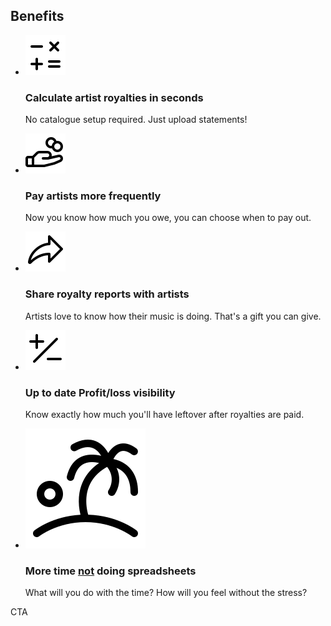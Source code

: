 <section>

# Benefits
<ul class="card-row">
<li class="card green-highlight">
    <img class="card-image" src="/asset/icon/math-operations.svg">
    <div class="card-text">
    <h3>Calculate artist royalties in seconds</h3>
    <p class="small"> No catalogue setup required. Just upload statements!</p>
    </div>
</li>
<li class="card green-highlight">
    <img class="card-image" src="/asset/icon/hand-coins.svg">
    <div class="card-text">
    <h3>Pay artists more frequently</h3>
    <p class="small">Now you know how much you owe, you can choose when to pay out.</p>
    </div>
</li>
<li class="card green-highlight">
    <img class="card-image" src="/asset/icon/share-fat.svg">
    <div class="card-text">
    <h3>Share royalty reports with artists</h3>
    <p class="small">Artists love to know how their music is doing. That's a gift you can give.</p>
    </div>
</li>
<li class="card green-highlight">
    <img class="card-image" src="/asset/icon/plus-minus.svg">
    <div class="card-text">
    <h3>Up to date Profit/loss visibility</h3>
    <p class="small">Know exactly how much you'll have leftover after royalties are paid.</p>
    </div>
</li>
<li class="card green-highlight">
    <img class="card-image" src="/asset/icon/island.svg">
    <div class="card-text">
    <h3>More time <u>not</u> doing spreadsheets</h3>
    <p class="small">What will you do with the time? How will you feel without the stress?</p>
    </div>
</li>
</ul>
CTA

</section>